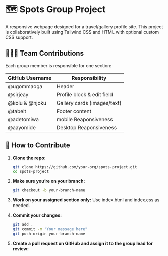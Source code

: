 # 🗺️ Spots Group Project

A responsive webpage designed for a travel/gallery profile site. This project is collaboratively built using Tailwind CSS and HTML with optional custom CSS support.

## 🧑‍🤝‍🧑 Team Contributions

Each group member is responsible for one section:

| GitHub Username | Responsibility              |
|-----------------|-----------------------------|
| @ugommaoga      | Header                      |
| @sirjeay        | Profile block & edit field  |
| @kolu & @njoku  | Gallery cards (images/text) |
| @tabeit         | Footer content              |
| @adetomiwa      | mobile Reaponsiveness       |
| @aayomide       | Desktop Reaponsiveness      |

## 🚀 How to Contribute

1. **Clone the repo:**
   ```bash
   git clone https://github.com/your-org/spots-project.git
   cd spots-project

2. **Make sure you’re on your branch:**
    ```bash
   git checkout -b your-branch-name

3. **Work on your assigned section only:**
   Use index.html and index.css as needed.
   
4. **Commit your changes:**
   ```bash
   git add .
   git commit -m "Your message here"
   git push origin your-branch-name

5. **Create a pull request on GitHub and assign it to the group lead for review:**
   
